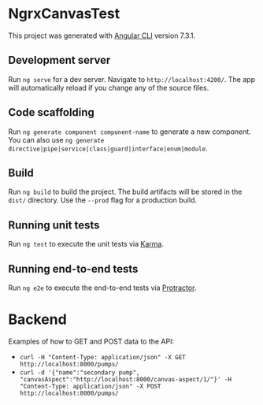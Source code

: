 # NgrxCanvasTest

This project was generated with [Angular CLI](https://github.com/angular/angular-cli) version 7.3.1.

## Development server

Run `ng serve` for a dev server. Navigate to `http://localhost:4200/`. The app will automatically reload if you change any of the source files.

## Code scaffolding

Run `ng generate component component-name` to generate a new component. You can also use `ng generate directive|pipe|service|class|guard|interface|enum|module`.

## Build

Run `ng build` to build the project. The build artifacts will be stored in the `dist/` directory. Use the `--prod` flag for a production build.

## Running unit tests

Run `ng test` to execute the unit tests via [Karma](https://karma-runner.github.io).

## Running end-to-end tests

Run `ng e2e` to execute the end-to-end tests via [Protractor](http://www.protractortest.org/).

# Backend

Examples of how to GET and POST data to the API:

- `curl -H "Content-Type: application/json" -X GET http://localhost:8000/pumps/`
- `curl -d '{"name":"secondary pump", "canvasAspect":"http://localhost:8000/canvas-aspect/1/"}' -H "Content-Type: application/json" -X POST http://localhost:8000/pumps/`
